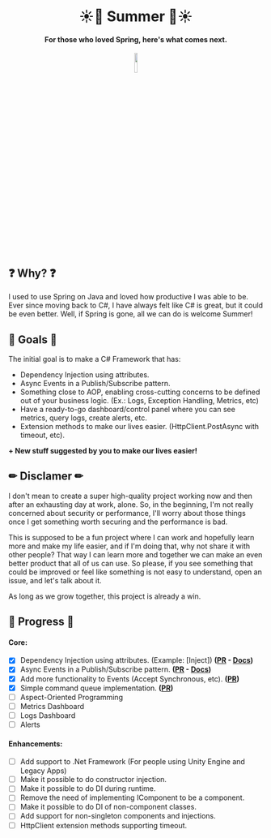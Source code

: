 <h1 align="center">
    ☀🌊 Summer 🌊☀
</h1>

<h4 align="center">
   For those who loved Spring, here's what comes next.
</h4>

<p align="center" width="100%">
    <img width="10%" src="https://github.com/ricardoianelli/Summer/actions/workflows/dotnet.yml/badge.svg">
</p>

## ❓ Why? ❓
I used to use Spring on Java and loved how productive I was able to be. Ever since moving back to C#, I have always felt like C# is great, but it could be even better.
Well, if Spring is gone, all we can do is welcome Summer!

## 🚀 Goals 🚀
The initial goal is to make a C# Framework that has:

- Dependency Injection using attributes.
- Async Events in a Publish/Subscribe pattern.
- Something close to AOP, enabling cross-cutting concerns to be defined out of your business logic. (Ex.: Logs, Exception Handling, Metrics, etc)
- Have a ready-to-go dashboard/control panel where you can see metrics, query logs, create alerts, etc.
- Extension methods to make our lives easier. (HttpClient.PostAsync with timeout, etc).
      
**+ New stuff suggested by you to make our lives easier!**

## ✏ Disclamer ✏
I don't mean to create a super high-quality project working now and then after an exhausting day at work, alone. So, in the beginning, I'm not really concerned about security or performance, I'll worry about those things once I get something worth securing and the performance is bad.


This is supposed to be a fun project where I can work and hopefully learn more and make my life easier, and if I'm doing that, why not share it with other people? That way I can learn more and together we can make an even better product that all of us can use. 
So please, if you see something that could be improved or feel like something is not easy to understand, open an issue, and let's talk about it. 

As long as we grow together, this project is already a win.

## 🚧 Progress 🚧
#### Core:
- [x] Dependency Injection using attributes. (Example: [Inject]) **([PR](https://github.com/ricardoianelli/Summer/pull/2) - [Docs](docs/DI.md))**
- [X] Async Events in a Publish/Subscribe pattern. **([PR](https://github.com/ricardoianelli/Summer/pull/3) - [Docs](docs/AsyncEvents.md))**
- [X] Add more functionality to Events (Accept Synchronous, etc). **([PR](https://github.com/ricardoianelli/Summer/pull/4))**
- [X] Simple command queue implementation. **([PR](https://github.com/ricardoianelli/Summer/pull/5))**
- [ ] Aspect-Oriented Programming
- [ ] Metrics Dashboard
- [ ] Logs Dashboard
- [ ] Alerts

#### Enhancements:
- [ ] Add support to .Net Framework (For people using Unity Engine and Legacy Apps)
- [ ] Make it possible to do constructor injection.
- [ ] Make it possible to do DI during runtime.
- [ ] Remove the need of implementing IComponent to be a component.
- [ ] Make it possible to do DI of non-component classes.
- [ ] Add support for non-singleton components and injections.
- [ ] HttpClient extension methods supporting timeout.
